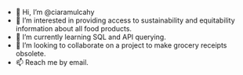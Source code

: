 - 👋 Hi, I’m @ciaramulcahy
- 👀 I’m interested in providing access to sustainability and equitability information about all food products.
- 🌱 I’m currently learning SQL and API querying.
- 💞️ I’m looking to collaborate on a project to make grocery receipts obsolete.
- 📫 Reach me by email.

<!---
ciaramulcahy/ciaramulcahy is a ✨ special ✨ repository because its `README.md` (this file) appears on your GitHub profile.
You can click the Preview link to take a look at your changes.
--->
